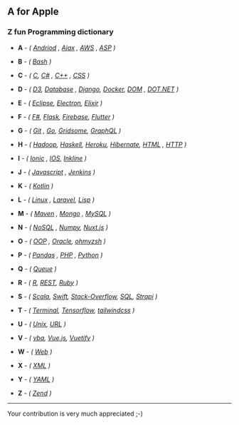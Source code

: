 ## A for Apple 



### Z fun Programming dictionary 

- **A** - *( [Andriod](https://www.android.com/) , [Ajax](https://en.wikipedia.org/wiki/Ajax_(programming)) , [AWS](https://aws.amazon.com/) , [ASP](https://dotnet.microsoft.com/apps/aspnet) )*

- **B** - *( [Bash](https://www.gnu.org/software/bash/) )*

- **C** - *( [C](https://en.wikipedia.org/wiki/C_(programming_language)), [C#](https://docs.microsoft.com/en-us/dotnet/csharp/) , [C++](https://en.wikipedia.org/wiki/C%2B%2B) , [CSS](https://en.wikipedia.org/wiki/Cascading_Style_Sheets) )*

- **D** - *( [D3](https://d3js.org/), [Database](https://en.wikipedia.org/wiki/Database) , [Django](https://www.djangoproject.com/), [Docker](https://hub.docker.com/), [DOM](https://en.wikipedia.org/wiki/Document_Object_Model) , [DOT.NET](https://dotnet.microsoft.com/) )*

- **E** - *( [Eclipse](https://www.eclipse.org/), [Electron](https://www.electronjs.org),  [Elixir](https://elixir-lang.org/) )*

- **F** - *( [F#]( https://fsharp.org/ ), [Flask](https://github.com/pallets/flask), [Firebase](https://firebase.google.com/), [Flutter](https://flutter.dev/) )*

- **G** - *( [Git](https://git-scm.com/) , [Go](https://golang.org/), [Gridsome](https://gridsome.org/), [GraphQL](https://graphql.org/)  )*

- **H** - *( [Hadoop](https://hadoop.apache.org/), [Haskell](https://www.haskell.org/), [Heroku](https://www.heroku.com/), [Hibernate](https://hibernate.org/), [HTML](https://en.wikipedia.org/wiki/HTML) , [HTTP](https://en.wikipedia.org/wiki/Hypertext_Transfer_Protocol) )*

- **I** - *( [Ionic](https://ionicframework.com/) , [IOS](https://en.wikipedia.org/wiki/IOS), [Inkline](https://inkline.io/) )*

- **J** - *( [Javascript](https://en.wikipedia.org/wiki/JavaScript) , [Jenkins](https://jenkins.io/) )*

- **K** - *( [Kotlin](https://kotlinlang.org/) )*

- **L** - *( [Linux](https://www.linux.org/) , [Laravel](https://laravel.com/), [Lisp](https://en.wikipedia.org/wiki/Lisp_(programming_language)) )*

- **M** - *( [Maven](https://maven.apache.org/) , [Mongo](https://www.mongodb.com/) , [MySQL](https://www.mysql.com/) )*

- **N** - *( [NoSQL](https://en.wikipedia.org/wiki/NoSQL) , [Numpy](https://numpy.org/), [Nuxt.js](https://nuxtjs.org/) )*

- **O** - *( [OOP](https://en.wikipedia.org/wiki/Object-oriented_programming) , [Oracle](https://www.oracle.com/index.html), [ohmyzsh](https://ohmyz.sh/) )*

- **P** - *( [Pandas](https://pandas.pydata.org/) , [PHP](https://www.php.net/) , [Python](https://www.python.org/) )*

- **Q** - *( [Queue](https://www.geeksforgeeks.org/queue-data-structure/) )*

- **R** - *( [R](https://www.r-project.org/), [REST](https://en.wikipedia.org/wiki/Representational_state_transfer), [Ruby](https://www.ruby-lang.org/en/) )*

- **S** - *( [Scala](https://www.scala-lang.org/), [Swift](https://developer.apple.com/swift/), [Stack-Overflow](https://stackoverflow.com/), [SQL](https://en.wikipedia.org/wiki/SQL), [Strapi](https://strapi.io/) )*

- **T** - *( [Terminal](http://linuxcommand.org/), [Tensorflow](https://www.tensorflow.org/), [tailwindcss](https://tailwindcss.com/) )*
 
- **U** - *( [Unix](https://www.unix.com/), [URL](https://en.wikipedia.org/wiki/URL) )*

- **V** - *( [vba](https://en.wikipedia.org/wiki/Visual_Basic_for_Applications), [Vue.js](https://vuejs.org/), [Vuetify](https://vuetifyjs.com/)  )*

- **W** - *( [Web](https://en.wikipedia.org/wiki/Web) )*

- **X** - *( [XML](https://www.xml.com/) )*

- **Y** - *( [YAML](https://yaml.org/) )*

- **Z** - *( [Zend](https://framework.zend.com/) )*



---------------------------------------

Your contribution is very much appreciated ;-) 

